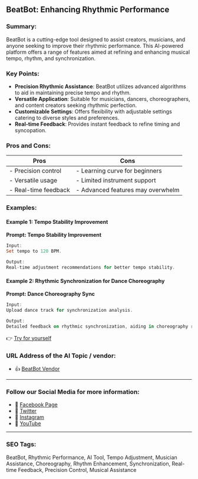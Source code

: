 ## BeatBot: Enhancing Rhythmic Performance

### Summary:

BeatBot is a cutting-edge tool designed to assist creators, musicians, and anyone seeking to improve their rhythmic performance. This AI-powered platform offers a range of features aimed at refining and enhancing musical tempo, rhythm, and synchronization.

### Key Points:

- **Precision Rhythmic Assistance**: BeatBot utilizes advanced algorithms to aid in maintaining precise tempo and rhythm.
- **Versatile Application**: Suitable for musicians, dancers, choreographers, and content creators seeking rhythmic perfection.
- **Customizable Settings**: Offers flexibility with adjustable settings catering to diverse styles and preferences.
- **Real-time Feedback**: Provides instant feedback to refine timing and syncopation.

### Pros and Cons:

| Pros                 | Cons                          |
|----------------------|-------------------------------|
| - Precision control  | - Learning curve for beginners |
| - Versatile usage    | - Limited instrument support   |
| - Real-time feedback | - Advanced features may overwhelm |

### Examples:

#### Example 1: Tempo Stability Improvement
**Prompt: Tempo Stability Improvement**

```dart
Input:
Set tempo to 120 BPM.

Output:
Real-time adjustment recommendations for better tempo stability.
```

#### Example 2: Rhythmic Synchronization for Dance Choreography
**Prompt: Dance Choreography Sync**

```dart
Input:
Upload dance track for synchronization analysis.

Output:
Detailed feedback on rhythmic synchronization, aiding in choreography refinement.
```

👉 <a href="https://pro.splashmusic.com/" target="_blank">Try for yourself</a>

### URL Address of the AI Topic / vendor:

- 👍 <a href="https://pro.splashmusic.com/" target="_blank">BeatBot Vendor</a>

<hr>

### Follow our Social Media for more information:

- 📘 <a href="https://www.facebook.com/SplashMusic/" target="_blank">Facebook Page</a>
- 📄 <a href="https://twitter.com/SplashMusicPro" target="_blank">Twitter</a>
- 📸 <a href="https://www.instagram.com/splashmusicpro/" target="_blank">Instagram</a>
- 🎥 <a href="https://www.youtube.com/SplashMusicPro" target="_blank">YouTube</a>

<hr>

### SEO Tags:
BeatBot, Rhythmic Performance, AI Tool, Tempo Adjustment, Musician Assistance, Choreography, Rhythm Enhancement, Synchronization, Real-time Feedback, Precision Control, Musical Assistance
